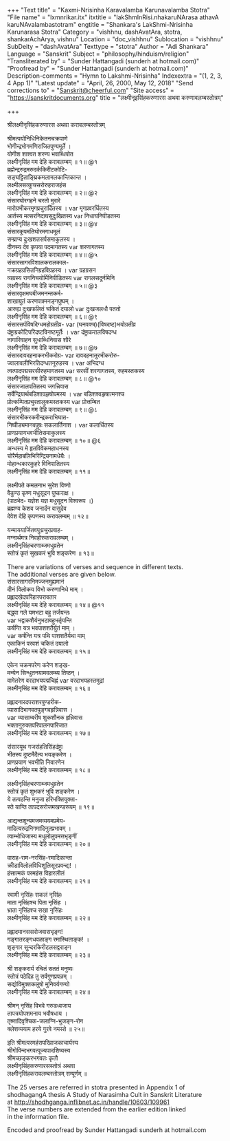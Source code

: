 +++
"Text title" = "Kaxmi-Nrisinha Karavalamba Karunavalamba Stotra"
"File name" = "lxmnrikar.itx"
itxtitle = "lakShmInRisi.nhakaruNArasa athavA karuNAvalambastotram"
engtitle = "Shankara's LakShmi-Nrisinha Karunarasa Stotra"
Category = "vishhnu, dashAvatAra, stotra, shankarAchArya, vishnu"
Location = "doc_vishhnu"
Sublocation = "vishhnu"
SubDeity = "dashAvatAra"
Texttype = "stotra"
Author = "Adi Shankara"
Language = "Sanskrit"
Subject = "philosophy/hinduism/religion"
"Transliterated by" = "Sunder Hattangadi (sunderh at hotmail.com)"
"Proofread by" = "Sunder Hattangadi (sunderh at hotmail.com)"
Description-comments = "Hymn to Lakshmi-Nrisinha"
Indexextra = "(1, 2, 3, 4 App 1)"
"Latest update" = "April, 26, 2000, May 12, 2018"
"Send corrections to" = "Sanskrit@cheerful.com"
"Site access" = "https://sanskritdocuments.org"
title = "लक्ष्मीनृइसिंहकरुणारस अथवा करुणावलम्बस्तोत्रम्"

+++
  
 श्रीलक्ष्मीनृसिंहकरुणारस अथवा करावलम्बस्तोत्रम्   
  
श्रीमत्पयोनिधिनिकेतनचक्रपाणे  
       भोगीन्द्रभोगमणिराजितपुण्यमूर्ते ।  
योगीश शाश्वत शरण्य भवाब्धिपोत  
       लक्ष्मीनृसिंह मम देहि करावलम्बम् ॥ १॥ @१  
ब्रह्मेन्द्ररुद्रमरुदर्ककिरीटकोटि-  
       सङ्घट्टिताङ्घ्रिकमलामलकान्तिकान्त ।  
लक्ष्मीलसत्कुचसरोरुहराजहंस  
       लक्ष्मीनृसिंह मम देहि करावलम्बम् ॥ २॥ @२  
संसारघोरगहने चरतो मुरारे  
       मारोग्रभीकरमृगप्रचुरार्दितस्य ।  var  मृगप्रवरर्धितस्य  
आर्तस्य मत्सरनिदाघसुदुःखितस्य  var  निधाघनिपीडतस्य  
       लक्ष्मीनृसिंह मम देहि करावलम्बम् ॥ ३॥ @४  
संसारकूपमतिघोरमगाधमूलं  
        सम्प्राप्य दुःखशतसर्पसमाकुलस्य ।  
दीनस्य देव कृपया पदमागतस्य  var  शरणागतस्य  
       लक्ष्मीनृसिंह मम देहि करावलम्बम् ॥ ४॥ @५  
संसारसागरविशालकरालकाल-  
       नक्रग्रहग्रसितनिग्रहविग्रहस्य ।  var  ग्रहग्रसन  
व्यग्रस्य रागनिचयोर्मिनिपीडितस्य  var  रागलसदूर्नमिनि  
       लक्ष्मीनृसिंह मम देहि करावलम्बम् ॥ ५॥ @३  
संसारवृक्षमघबीजमनन्तकर्म-  
        शाखायुतं करणपत्रमनङ्गपुष्पम् ।  
आरुह्य दुःखफलितं चकितं दयालो  var  दुःखजलधौ पततो  
       लक्ष्मीनृसिंह मम देहि करावलम्बम् ॥ ६॥ @९  
संसारसर्पविषदिग्धमहोग्रतीव्र-  var  (घनवक्त्र)(विषदष्ट)भयोग्रतीव्र  
        दंष्ट्राग्रकोटिपरिदष्टविनष्टमूर्तेः ।  var  दंष्ट्राकरालविषदग्ध  
नागारिवाहन सुधाब्धिनिवास शौरे  
        लक्ष्मीनृसिंह मम देहि करावलम्बम् ॥ ७॥ @७  
संसारदावदहनाकरभीकरोग्र-  var  दावदहनातुरभीकरोरु-  
       ज्वालावलीभिरतिदग्धतनूरुहस्य ।  var  अभिदग्ध  
त्वत्पादपद्मसरसीरुहमागतस्य  var  सरसीं शरणागतस्य, रुहमस्तकस्य  
       लक्ष्मीनृसिंह मम देहि करावलम्बम् ॥ ८॥ @१०  
संसारजालपतितस्य जगन्निवास  
       सर्वेन्द्रियार्थबडिशाग्रझषोपमस्य ।  var  बडिशश्वझषात्मनश्च  
प्रोत्कम्पितप्रचुरतालुकमस्तकस्य  var  प्रोत्तम्बित  
       लक्ष्मीनृसिंह मम देहि करावलम्बम् ॥ ९॥ @८  
संसारभीकरकरीन्द्रकराभिघात-  
       निष्पीड्यमानवपुषः सकलार्तिनाश ।  var  कलार्धितस्य  
प्राणप्रयाणभवभीतिसमाकुलस्य  
       लक्ष्मीनृसिंह मम देहि करावलम्बम् ॥ १०॥ @६  
अन्धस्य मे हृतविवेकमहाधनस्य  
       चोरैर्महाबलिभिरिन्द्रियनामधेयैः ।  
मोहान्धकारकुहरे विनिपातितस्य  
       लक्ष्मीनृसिंह मम देहि करावलम्बम् ॥ ११॥  
  
लक्ष्मीपते कमलनाभ सुरेश विष्णो  
       वैकुण्ठ कृष्ण मधुसूदन पुष्कराक्ष ।  
       (पाठभेद- यज्ञेश यज्ञ मधुसूदन विश्वरूप ।)  
ब्रह्मण्य केशव जनार्दन वासुदेव  
       देवेश देहि कृपणस्य करावलम्बम् ॥ १२॥  
  
यन्माययार्जितवपुःप्रचुरप्रवाह-  
       मग्नार्थमत्र निवहोरुकरावलम्बम् ।  
लक्ष्मीनृसिंहचरणाब्जमधुव्रतेन  
       स्तोत्रं कृतं सुखकरं भुवि शङ्करेण ॥ १३॥  
  
 There are variations of verses and sequence in different texts.  
The additional verses are given below.  
संसारसागरनिमज्जनमुह्यमानं  
       दीनं विलोकय विभो करुणानिधे माम् ।  
प्रह्लादखेदपरिहारपरावतार  
       लक्ष्मीनृसिंह मम देहि करावलम्बम् ॥ १४॥ @११  
बद्ध्वा गले यमभटा बहु तर्जयन्तः  
  var  भद्वाकशैर्यनुभटाबहुभर्तृयन्ति  
       कर्षन्ति यत्र भवपाशशतैर्युतं माम् ।  
 var  कर्षन्ति यत्र पथि पाशशतैर्यथा माम्  
एकाकिनं परवशं चकितं दयालो  
       लक्ष्मीनृसिंह मम देहि करावलम्बम् ॥ १५॥  
  
एकेन चक्रमपरेण करेण शङ्ख-  
       मन्येन सिन्धुतनयामवलम्ब्य तिष्ठन् ।  
वामेतरेण वरदाभयपद्मचिह्नं  var  वरदाभयहस्तमुद्रां  
       लक्ष्मीनृसिंह मम देहि करावलम्बम् ॥ १६॥  
  
प्रह्लादनारदपराशरपुण्डरीक-  
       व्यासादिभागवतपुङ्गवहृन्निवास ।  
 var  व्यासाम्बरीष शुकशौनक हृन्निवास  
भक्तानुरुक्तपरिपालनपारिजात  
       लक्ष्मीनृसिंह मम देहि करावलम्बम् ॥ १७॥  
  
संसारयूथ गजसंहतिसिंहदंष्ट्रा  
       भीतस्य दुष्टमैदैत्य भयङ्करेण ।  
प्राणप्रयाण भवभीति निवारणेन  
       लक्ष्मीनृसिंह मम देहि करावलम्बम् ॥ १८॥  
  
लक्ष्मीनृसिंहचरणाब्जमधुव्रतेन  
       स्तोत्रं कृतं शुभकरं भुवि शङ्करेण ।  
ये तत्पठन्ति मनुजा हरिभक्तियुक्ता-  
       स्ते यान्ति तत्पदसरोजमखण्डरूपम् ॥ १९॥  
  
आद्यन्तशून्यमजमव्ययमप्रमेय-  
       मादित्यरुद्रनिगमादिनुतप्रभावम् ।  
त्वाम्भोधिजास्य मधुलोलुपमत्तभृङ्गीं  
       लक्ष्मीनृसिंह मम देहि करावलम्बम् ॥ २०॥  
  
वाराह-राम-नरसिंह-रमादिकान्ता  
       क्रीडाविलोलविधिशूलिसूरप्रवन्द्य! ।  
हंसात्मकं परमहंस विहारलीलं  
       लक्ष्मीनृसिंह मम देहि करावलम्बम् ॥ २१॥  
  
स्वामी नृसिंहः सकलं नृसिंहः  
       माता नृसिंहश्च पिता नृसिंहः ।  
भ्राता नृसिंहश्च सखा नृसिंहः  
       लक्ष्मीनृसिंह मम देहि करावलम्बम् ॥ २२॥  
  
प्रह्लादमानससरोजवासभृङ्ग!  
       गङ्गातरङ्गधवळाङ्ग रमास्थिताङ्क! ।  
शृङ्गार सुन्दरकिरीटलसद्वराङ्ग  
       लक्ष्मीनृसिंह मम देहि करावलम्बम् ॥ २३॥  
  
श्री शङ्करार्य रचितं सततं मनुष्यः  
       स्तोत्रं पठेदिह तु सर्वगुणप्रपन्नम् ।  
सद्योविमुक्तकलुषो मुनिवर्यगण्यो  
       लक्ष्मीनृसिंह मम देहि करावलम्बम् ॥ २४॥  
  
श्रीमन् नृसिंह विभवे गरुडध्वजाय  
       तापत्रयोपशमनाय भवौषधाय ।  
तृष्णादिवृश्चिक-जलाग्नि-भुजङ्ग-रोग  
       क्लेशव्ययाम हरये गुरवे नमस्ते ॥ २५॥  
  
इति श्रीमत्परमहंसपरिव्राजकाचार्यस्य  
श्रीगोविन्दभगवत्पूज्यपादशिष्यस्य  
श्रीमच्छङ्करभगवतः कृतौ  
लक्ष्मीनृसिंहकरुणारसस्तोत्रं अथवा  
लक्ष्मीनृसिंहकरावलम्बस्तोत्रम् सम्पूर्णम् ॥  
  
  
The 25 verses are referred in stotra presented in Appendix 1 of  
shodhagangA thesis A Study of Narasimha Cult in Sanskrit Literature  
at http://shodhganga.inflibnet.ac.in/handle/10603/109961  
The verse numbers are extended from the earlier edition linked  
in the information file.  
  
Encoded and proofread by Sunder Hattangadi sunderh at hotmail.com  
  
